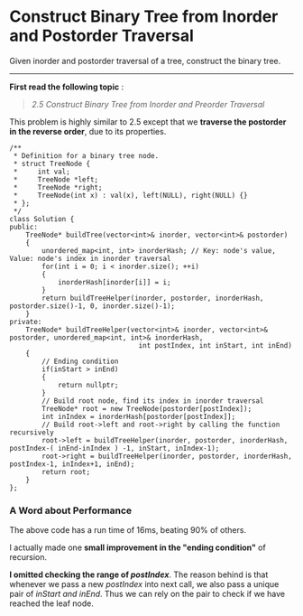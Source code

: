 # Construct Binary Tree from Inorder and Postorder Traversal

Given inorder and postorder traversal of a tree, construct the binary tree.



---

**First read the following topic** : 



> *2.5 Construct Binary Tree from Inorder and Preorder Traversal*



This problem is highly similar to 2.5 except that we **traverse the postorder in the reverse order**, due to its properties. 

```
/**
 * Definition for a binary tree node.
 * struct TreeNode {
 *     int val;
 *     TreeNode *left;
 *     TreeNode *right;
 *     TreeNode(int x) : val(x), left(NULL), right(NULL) {}
 * };
 */
class Solution {
public:
    TreeNode* buildTree(vector<int>& inorder, vector<int>& postorder) 
    {
        unordered_map<int, int> inorderHash; // Key: node's value, Value: node's index in inorder traversal
        for(int i = 0; i < inorder.size(); ++i)
        {
            inorderHash[inorder[i]] = i;
        }
        return buildTreeHelper(inorder, postorder, inorderHash, postorder.size()-1, 0, inorder.size()-1);
    }
private:
    TreeNode* buildTreeHelper(vector<int>& inorder, vector<int>& postorder, unordered_map<int, int>& inorderHash,
                                int postIndex, int inStart, int inEnd)
    {
        // Ending condition
        if(inStart > inEnd)
        {
            return nullptr;
        }
        // Build root node, find its index in inorder traversal
        TreeNode* root = new TreeNode(postorder[postIndex]);
        int inIndex = inorderHash[postorder[postIndex]];
        // Build root->left and root->right by calling the function recursively
        root->left = buildTreeHelper(inorder, postorder, inorderHash, postIndex-( inEnd-inIndex ) -1, inStart, inIndex-1);
        root->right = buildTreeHelper(inorder, postorder, inorderHash, postIndex-1, inIndex+1, inEnd);
        return root;
    }
};
```


### A Word about Performance



The above code has a run time of 16ms, beating 90% of others.

I actually made one **small improvement in the "ending condition"** of recursion. 

**I omitted checking the range of *postIndex***. The reason behind is that whenever we pass a new *postIndex* into next call, we also pass a unique pair of *inStart and inEnd*. Thus we can rely on the pair to check if we have reached the leaf node.

